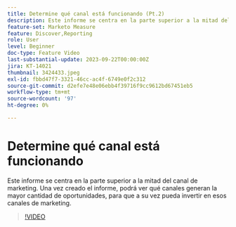 ```yaml
---
title: Determine qué canal está funcionando (Pt.2)
description: Este informe se centra en la parte superior a la mitad del canal de marketing. Una vez creado el informe, podrá ver qué canales generan la mayor cantidad de oportunidades, para que a su vez pueda invertir en esos canales de marketing.
feature-set: Marketo Measure
feature: Discover,Reporting
role: User
level: Beginner
doc-type: Feature Video
last-substantial-update: 2023-09-22T00:00:00Z
jira: KT-14021
thumbnail: 3424433.jpeg
exl-id: fbbd47f7-3321-46cc-ac4f-6749e0f2c312
source-git-commit: d2efe7e48e06ebb4f39716f9cc9612bd67451eb5
workflow-type: tm+mt
source-wordcount: '97'
ht-degree: 0%

---
```


# Determine qué canal está funcionando

Este informe se centra en la parte superior a la mitad del canal de marketing. Una vez creado el informe, podrá ver qué canales generan la mayor cantidad de oportunidades, para que a su vez pueda invertir en esos canales de marketing.

>[!VIDEO](https://video.tv.adobe.com/v/3443743/?learn=on&captions=spa)
